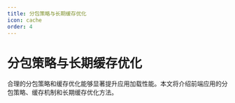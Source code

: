 ```yaml
---
title: 分包策略与长期缓存优化
icon: cache
order: 4
---
```


# 分包策略与长期缓存优化

合理的分包策略和缓存优化能够显著提升应用加载性能。本文将介绍前端应用的分包策略、缓存机制和长期缓存优化方法。
